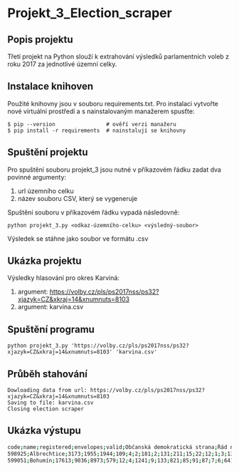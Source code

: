 # Projekt_3_Election_scraper

## Popis projektu
Třetí projekt na Python slouží k extrahování výsledků parlamentních voleb z roku 2017 za jednotlivé územní celky.

## Instalace knihoven
Použité knihovny jsou v souboru requirements.txt.
Pro instalaci vytvořte nové virtuální prostředí a s nainstalovaným manažerem spusťte:

    $ pip --version                # ověří verzi manažeru
    $ pip install -r requirements  # nainstalují se knihovny

## Spuštění projektu
Pro spuštění souboru projekt_3 jsou nutné v příkazovém řádku zadat dva povinné argumenty:
1. url územního celku
2. název souboru CSV, který se vygeneruje

Spuštění souboru v příkazovém řádku vypadá následovně:

    python projekt_3.py <odkaz-územního-celku> <výsledný-soubor>

Výsledek se stáhne jako soubor ve formátu .csv

## Ukázka projektu
Výsledky hlasování pro okres Karviná:
1. argument: https://volby.cz/pls/ps2017nss/ps32?xjazyk=CZ&xkraj=14&xnumnuts=8103
2. argument: karvina.csv

## Spuštění programu
    python projekt_3.py 'https://volby.cz/pls/ps2017nss/ps32?xjazyk=CZ&xkraj=14&xnumnuts=8103' 'karvina.csv'

## Průběh stahování
    Dowloading data from url: https://volby.cz/pls/ps2017nss/ps32?xjazyk=CZ&xkraj=14&xnumnuts=8103
    Saving to file: karvina.csv
    Closing election scraper

## Ukázka výstupu
```bash
code;name;registered;envelopes;valid;Občanská demokratická strana;Řád národa - Vlastenecká unie;CESTA ODPOVĚDNÉ SPOLEČNOSTI;Česká str.sociálně demokrat.;Radostné Česko;STAROSTOVÉ A NEZÁVISLÍ;Komunistická str.Čech a Moravy;Strana zelených;ROZUMNÍ-stop migraci
598925;Albrechtice;3173;1955;1944;109;4;2;181;2;131;211;15;22;12;1;3;139;0;5;25;635;1;1;174;0;10;1;0;255;5
599051;Bohumín;17613;9036;8973;579;12;4;1241;9;133;821;85;91;87;7;6;641;0;12;119;3157;18;33;305;3;55;14;25;1478;38
```



